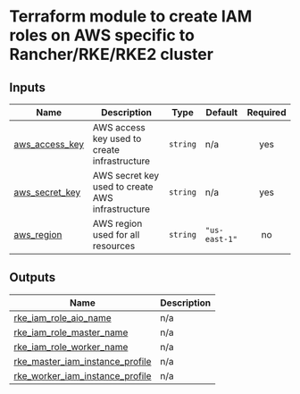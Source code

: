 # Terraform module to create IAM roles on AWS specific to Rancher/RKE/RKE2 cluster


<!-- BEGIN_TF_DOCS -->
## Inputs

| Name | Description | Type | Default | Required |
|------|-------------|------|---------|:--------:|
| <a name="input_aws_access_key"></a> [aws\_access\_key](#input\_aws\_access\_key) | AWS access key used to create infrastructure | `string` | n/a | yes |
| <a name="input_aws_secret_key"></a> [aws\_secret\_key](#input\_aws\_secret\_key) | AWS secret key used to create AWS infrastructure | `string` | n/a | yes |
| <a name="input_aws_region"></a> [aws\_region](#input\_aws\_region) | AWS region used for all resources | `string` | `"us-east-1"` | no |

## Outputs

| Name | Description |
|------|-------------|
| <a name="output_rke_iam_role_aio_name"></a> [rke\_iam\_role\_aio\_name](#output\_rke\_iam\_role\_aio\_name) | n/a |
| <a name="output_rke_iam_role_master_name"></a> [rke\_iam\_role\_master\_name](#output\_rke\_iam\_role\_master\_name) | n/a |
| <a name="output_rke_iam_role_worker_name"></a> [rke\_iam\_role\_worker\_name](#output\_rke\_iam\_role\_worker\_name) | n/a |
| <a name="output_rke_master_iam_instance_profile"></a> [rke\_master\_iam\_instance\_profile](#output\_rke\_master\_iam\_instance\_profile) | n/a |
| <a name="output_rke_worker_iam_instance_profile"></a> [rke\_worker\_iam\_instance\_profile](#output\_rke\_worker\_iam\_instance\_profile) | n/a |
<!-- END_TF_DOCS -->